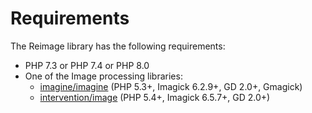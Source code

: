 # Requirements

The Reimage library has the following requirements:
- PHP 7.3 or PHP 7.4 or PHP 8.0
- One of the Image processing libraries:
    - [imagine/imagine](https://github.com/avalanche123/Imagine) (PHP 5.3+, Imagick 6.2.9+, GD 2.0+, Gmagick)
    - [intervention/image](https://github.com/Intervention/image) (PHP 5.4+, Imagick 6.5.7+, GD 2.0+)
